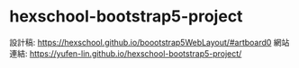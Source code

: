 # hexschool-bootstrap5-project
設計稿: https://hexschool.github.io/boootstrap5WebLayout/#artboard0
網站連結: https://yufen-lin.github.io/hexschool-bootstrap5-project/

